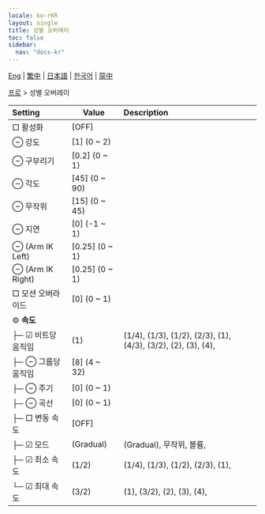 ```yaml
---
locale: ko-rKR
layout: single
title: 성별 오버레이
toc: false
sidebar:
  nav: "docs-kr"
---
```

[Eng](/dancexr/menu/2025.4/actor/sex_overlay) | [繁中](/tw/dancexr/menu/2025.4/actor/sex_overlay) | [日本語](/jp/dancexr/menu/2025.4/actor/sex_overlay) | [한국어](/kr/dancexr/menu/2025.4/actor/sex_overlay) | [简中](/zh/dancexr/menu/2025.4/actor/sex_overlay)

[프로](../menu#프로) > 성별 오버레이



| Setting | Value | Description |
| :--- | --- | :--- |
|  □ 활성화| [OFF] | 
|  ⊖ 강도| [1] (0 ~ 2) | 
|  ⊖ 구부리기| [0.2] (0 ~ 1) | 
|  ⊖ 각도| [45] (0 ~ 90) | 
|  ⊖ 무작위| [15] (0 ~ 45) | 
|  ⊖ 지연| [0] (-1 ~ 1) | 
|  ⊖ (Arm IK Left)| [0.25] (0 ~ 1) | 
|  ⊖ (Arm IK Right)| [0.25] (0 ~ 1) | 
|  □ 모션 오버라이드| [0] (0 ~ 1) | 
|  ⚙️ **속도**| | 
| ├─ ☑ 비트당 움직임| (1) | (1/4), (1/3), (1/2), (2/3), (1), (4/3), (3/2), (2), (3), (4), 
| ├─ ⊖ 그룹당 움직임| [8] (4 ~ 32) | 
| ├─ ⊖ 주기| [0] (0 ~ 1) | 
| ├─ ⊖ 곡선| [0] (0 ~ 1) | 
| ├─ □ 변동 속도| [OFF] | 
| ├─ ☑ 모드| (Gradual) | (Gradual), 무작위, 볼륨, 
| ├─ ☑ 최소 속도| (1/2) | (1/4), (1/3), (1/2), (2/3), (1), 
| └─ ☑ 최대 속도| (3/2) | (1), (3/2), (2), (3), (4), 
